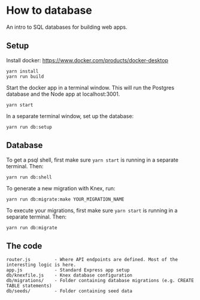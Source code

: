 # How to database

An intro to SQL databases for building web apps.



## Setup

Install docker: https://www.docker.com/products/docker-desktop

```
yarn install
yarn run build
```

Start the docker app in a terminal window. This will run the Postgres database and the Node app at localhost:3001.

```
yarn start
```

In a separate terminal window, set up the database:

```
yarn run db:setup
```

## Database

To get a psql shell, first make sure `yarn start` is running in a separate terminal. Then:

```
yarn run db:shell
```

To generate a new migration with Knex, run:

```
yarn run db:migrate:make YOUR_MIGRATION_NAME
```

To execute your migrations, first make sure `yarn start` is running in a separate terminal. Then:

```
yarn run db:migrate
```

## The code

```
router.js         - Where API endpoints are defined. Most of the interesting logic is here.
app.js            - Standard Express app setup
db/knexfile.js    - Knex database configuration
db/migrations/    - Folder containing database migrations (e.g. CREATE TABLE statements)
db/seeds/         - Folder containing seed data
```
